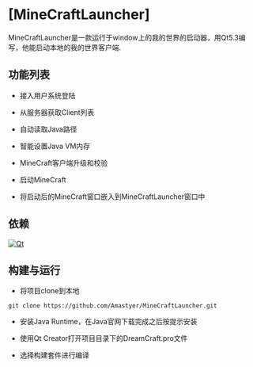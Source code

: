 # [MineCraftLauncher]
MineCraftLauncher是一款运行于window上的我的世界的启动器，用Qt5.3编写，他能启动本地的我的世界客户端.

## 功能列表

* 接入用户系统登陆

* 从服务器获取Client列表

* 自动读取Java路径

* 智能设置Java VM内存

* MineCraft客户端升级和校验

* 启动MineCraft

* 将启动后的MineCraft窗口嵌入到MineCraftLauncher窗口中

## 依赖

[![Qt](https://ss1.bdstatic.com/70cFuXSh_Q1YnxGkpoWK1HF6hhy/it/u=2785662569,3893001808&fm=116&gp=0.jpg "Qt5")](http://www.qt.io/)

## 构建与运行

* 将项目clone到本地

```
git clone https://github.com/Amastyer/MineCraftLauncher.git
```

* 安装Java Runtime，在Java官网下载完成之后按提示安装

* 使用Qt Creator打开项目目录下的DreamCraft.pro文件

* 选择构建套件进行编译
